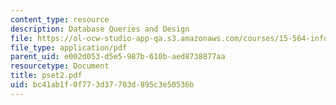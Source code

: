 ```yaml
---
content_type: resource
description: Database Queries and Design
file: https://ol-ocw-studio-app-qa.s3.amazonaws.com/courses/15-564-information-technology-i-spring-2003/bc41ab1f0f773d37703d895c3e50536b_pset2.pdf
file_type: application/pdf
parent_uid: e002d053-d5e5-987b-610b-aed8738877aa
resourcetype: Document
title: pset2.pdf
uid: bc41ab1f-0f77-3d37-703d-895c3e50536b
---
```

